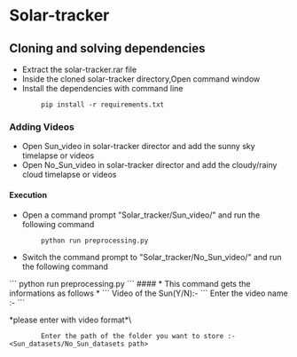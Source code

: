 # Solar-tracker
## Cloning and solving dependencies

<ul>
        <li>Extract the solar-tracker.rar file</li>
        <li>Inside the cloned solar-tracker directory,Open command window</li>
        <li>Install the dependencies with command line</li>
</ul>


```
        pip install -r requirements.txt
```
### Adding Videos

<ul>
        <li>Open Sun_video in solar-tracker director and add the sunny sky timelapse or videos</li>
        <li>Open No_Sun_video in solar-tracker director and add the cloudy/rainy cloud timelapse or videos</li>
</ul>

#### Execution
<ul>
        <li>Open a command prompt "Solar_tracker/Sun_video/" and run the following command</li>
</ul>

```
        python run preprocessing.py
```

<ul>
        <li>Switch the command prompt to "Solar_tracker/No_Sun_video/" and run the following command</li>
</ul>
```
        python run preprocessing.py
```
#### * This command gets the informations as follows *
 ```
        Video of the Sun(Y/N):-
```
        Enter the video name :-
```

\*please enter with video format*\
```
        Enter the path of the folder you want to store :- <Sun_datasets/No_Sun_datasets path>
```

        
